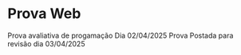 # Prova Web
 Prova avaliativa de progamação Dia 02/04/2025
Prova Postada para revisão dia 03/04/2025
